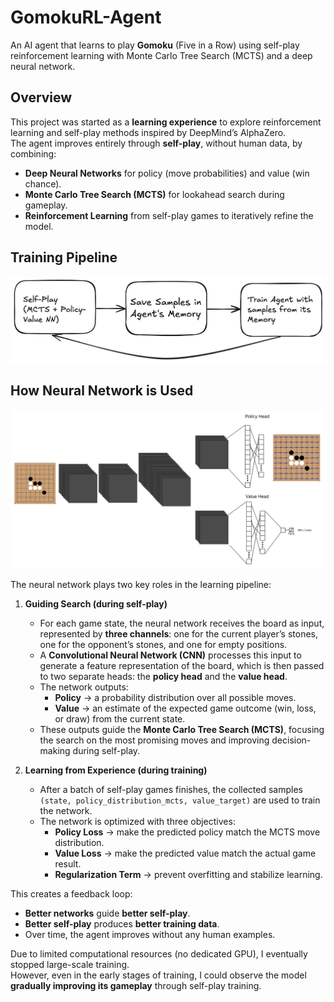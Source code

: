 # GomokuRL-Agent 
An AI agent that learns to play **Gomoku** (Five in a Row) using self-play reinforcement learning with Monte Carlo Tree Search (MCTS) and a deep neural network.  

## Overview  
This project was started as a **learning experience** to explore reinforcement learning and self-play methods inspired by DeepMind’s AlphaZero.  
The agent improves entirely through **self-play**, without human data, by combining:  
- **Deep Neural Networks** for policy (move probabilities) and value (win chance).  
- **Monte Carlo Tree Search (MCTS)** for lookahead search during gameplay.  
- **Reinforcement Learning** from self-play games to iteratively refine the model.  

## Training Pipeline

![training pipeline](./images/pipeline-img.png)

## How Neural Network is Used  

![Neural Network Example](./images/nn-example.png)

The neural network plays two key roles in the learning pipeline:  

1. **Guiding Search (during self-play)**  
   - For each game state, the neural network receives the board as input, represented by **three channels**: one for the current player’s stones, one for the opponent’s stones, and one for empty positions.  
   - A **Convolutional Neural Network (CNN)** processes this input to generate a feature representation of the board, which is then passed to two separate heads: the **policy head** and the **value head**.  
   - The network outputs:  
     - **Policy** → a probability distribution over all possible moves.  
     - **Value** → an estimate of the expected game outcome (win, loss, or draw) from the current state.  
   - These outputs guide the **Monte Carlo Tree Search (MCTS)**, focusing the search on the most promising moves and improving decision-making during self-play.

3. **Learning from Experience (during training)**  
   - After a batch of self-play games finishes, the collected samples `(state, policy_distribution_mcts, value_target)` are used to train the network.  
   - The network is optimized with three objectives:  
     - **Policy Loss** → make the predicted policy match the MCTS move distribution.  
     - **Value Loss** → make the predicted value match the actual game result.  
     - **Regularization Term** → prevent overfitting and stabilize learning.  

This creates a feedback loop:  
- **Better networks** guide **better self-play**.  
- **Better self-play** produces **better training data**.  
- Over time, the agent improves without any human examples.  


Due to limited computational resources (no dedicated GPU), I eventually stopped large-scale training.  
However, even in the early stages of training, I could observe the model **gradually improving its gameplay** through self-play training.  
